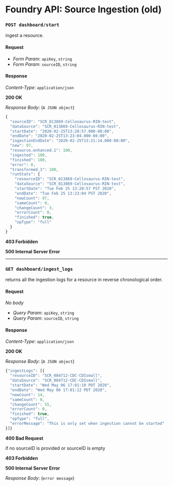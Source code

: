# Foundry API: Source Ingestion (old)

### `POST dashboard/start`

ingest a resource.

#### Request

* _Form Param_: `apiKey`, `string`&#x20;
* _Form Param_: `sourceID`, `string`&#x20;

#### Response

_Content-Type_: `application/json`

**200 OK**

_Response Body_: (`A JSON object`)

```javascript
{
  "sourceID": "SCR_013869-Cellosaurus-RIN-test",
  "dataSource": "SCR_013869-Cellosaurus-RIN-test",
  "startDate": "2020-02-25T13:20:57.000-08:00",
  "endDate": "2020-02-25T13:23:04.000-08:00",
  "ingestionEndDate": "2020-02-25T13:21:14.000-08:00",
  "new": 97,
  "resource.enhanced.1": 100,
  "ingested": 100,
  "finished": 100,
  "error": 0,
  "transformed.1": 100,
  "runStats": {
    "resourceID": "SCR_013869-Cellosaurus-RIN-test",
    "dataSource": "SCR_013869-Cellosaurus-RIN-test",
    "startDate": "Tue Feb 25 13:20:57 PST 2020",
    "endDate": "Tue Feb 25 13:23:04 PST 2020",
    "newCount": 97,
    "sameCount": 0,
    "changeCount": 3,
    "errorCount": 0,
    "finished": true,
    "opType": "full"
  }
}
```

**403 Forbidden**

**500 Internal Server Error**

****

### `GET dashboard/ingest_logs`

returns all the ingestion logs for a resource in reverse chronological order.

#### Request

_No body_

* _Query Param_: `apiKey`, `string`&#x20;
* _Query Param_: `sourceID`, `string`

#### Response

_Content-Type_: `application/json`

**200 OK**

_Response Body_: (`A JSON object`)

```javascript
{"ingestLogs": [{
  "resourceID": "SCR_004712-CDC-CDIsmall",
  "dataSource": "SCR_004712-CDC-CDIsmall",
  "startDate": "Wed May 06 17:01:10 PDT 2020",
  "endDate": "Wed May 06 17:01:12 PDT 2020",
  "newCount": 14,
  "sameCount": 0,
  "changeCount": 55,
  "errorCount": 0,
  "finished": true,
  "opType": "full",
  "errorMessage": "This is only set when ingestion cannot be started"
}]}
```

**400 Bad Request**

if no sourceID is provided or sourceID is empty

**403 Forbidden**

**500 Internal Server Error**

_Response Body_: (`error message`)
